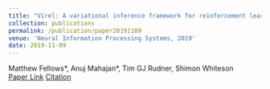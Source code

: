 ```yaml
---
title: "Virel: A variational inference framework for reinforcement learning"
collection: publications
permalink: /publication/paper20191109
venue: 'Neural Information Processing Systems, 2019'
date: 2019-11-09
---
```

Matthew Fellows\*, Anuj Mahajan\*, Tim GJ Rudner, Shimon Whiteson\
[Paper Link](http://anuj-mahajan.github.io/files/virel.pdf)    [Citation](/bibtex/paper5.html)
